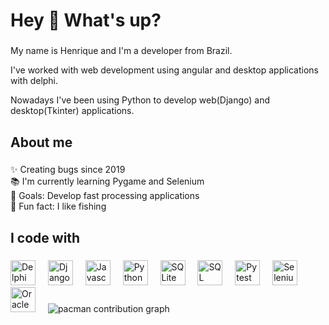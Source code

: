 <h1 align="left">Hey 👋 What's up?</h1>

###

<p align="left">My name is Henrique and I'm a developer from Brazil.</p>
<p align="left">I've worked with web development using angular and desktop applications with delphi.</p>
<p align="left">Nowadays I've been using Python to develop web(Django) and desktop(Tkinter) applications.</p>

###

<h2 align="left">About me</h2>

###

<p align="left">✨ Creating bugs since 2019<br>📚 I'm currently learning Pygame and Selenium<br>🎯 Goals: Develop fast processing applications<br>🎲 Fun fact: I like fishing</p>

###

<h2 align="left">I code with</h2>

###

<div align="left">
  <img src="https://upload.wikimedia.org/wikipedia/commons/5/55/Delphi_Logo_12.svg" height="40" alt="Delphi logo" title="Delphi"/>
  <img width="12" />  
  <img src="https://cdn.jsdelivr.net/gh/devicons/devicon/icons/django/django-plain-wordmark.svg" height="40" alt="Django logo" title="Django"/>
  <img width="12" />
  <img src="https://cdn.jsdelivr.net/gh/devicons/devicon/icons/javascript/javascript-original.svg" height="40" alt="Javascript logo" title="Javascript"/>
  <img width="12" /> 
  <img src="https://cdn.jsdelivr.net/gh/devicons/devicon/icons/python/python-plain.svg" height="40" alt="Python logo" title="Python"/>
  <img width="12" />
  <img src="https://cdn.jsdelivr.net/gh/devicons/devicon/icons/sqlite/sqlite-original.svg" height="40" alt="SQLite logo" title="SQLite"/>
  <img width="12" />
  <img src="https://cdn.jsdelivr.net/gh/devicons/devicon/icons/sqldeveloper/sqldeveloper-original.svg" height="40" alt="SQL Developer logo" title="SQL Developer"/>
  <img width="12" />
  <img src="https://cdn.jsdelivr.net/gh/devicons/devicon/icons/pytest/pytest-plain.svg" height="40" alt="Pytest logo" title="Pytest"/>
  <img width="12" />
  <img src="https://cdn.jsdelivr.net/gh/devicons/devicon/icons/selenium/selenium-original.svg" height="40" alt="Selenium logo" title="Selenium"/>
  <img width="12" />
  <img src="https://cdn.jsdelivr.net/gh/devicons/devicon/icons/oracle/oracle-original.svg" height="40" alt="Oracle logo" title="Oracle"/>
  <img width="12" />

  
<picture>
  <source media="(prefers-color-scheme: dark)" srcset="https://raw.githubusercontent.com/maurodesouza/maurodesouza/output/pacman-contribution-graph-dark.svg">
  <source media="(prefers-color-scheme: light)" srcset="https://raw.githubusercontent.com/maurodesouza/maurodesouza/output/pacman-contribution-graph.svg">
  <img alt="pacman contribution graph" src="https://raw.githubusercontent.com/maurodesouza/maurodesouza/output/pacman-contribution-graph.svg">
</picture>
</div>
